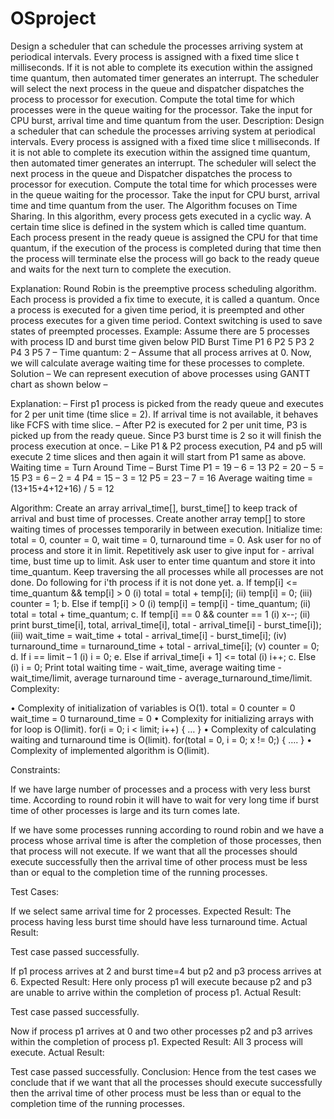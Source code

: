 # OSproject
Design a scheduler that can schedule the processes arriving system at periodical intervals. Every process is assigned with a fixed time slice t milliseconds. If it is not able to complete its execution within the assigned time quantum, then automated timer generates an interrupt. The scheduler will select the next process in the queue and dispatcher dispatches the process to processor for execution. Compute the total time for which processes were in the queue waiting for the processor. Take the input for CPU burst, arrival time and time quantum from the user.
Description:
Design a scheduler that can schedule the processes arriving system at periodical intervals. Every process is assigned with a fixed time slice t milliseconds. If it is not able to complete its execution within the assigned time quantum, then automated timer generates an interrupt. The scheduler will select the next process in the queue and Dispatcher dispatches the process to processor for execution. Compute the total time for which processes were in the queue waiting for the processor. Take the input for CPU burst, arrival time and time quantum from the user. The Algorithm focuses on Time Sharing. In this algorithm, every process gets executed in a cyclic way. A certain time slice is defined in the system which is called time quantum. Each process present in the ready queue is assigned the CPU for that time quantum, if the execution of the process is completed during that time then the process will terminate else the process will go back to the ready queue and waits for the next turn to complete the execution.

Explanation:
Round Robin is the preemptive process scheduling algorithm.
Each process is provided a fix time to execute, it is called a quantum.
Once a process is executed for a given time period, it is preempted and other process executes for a given time period.
Context switching is used to save states of preempted processes.
Example: Assume there are 5 processes with process ID and burst time given below PID Burst Time P1 6 P2 5 P3 2 P4 3 P5 7 – Time quantum: 2 – Assume that all process arrives at 0. Now, we will calculate average waiting time for these processes to complete. Solution – We can represent execution of above processes using GANTT chart as shown below –

Explanation: – First p1 process is picked from the ready queue and executes for 2 per unit time (time slice = 2). If arrival time is not available, it behaves like FCFS with time slice. – After P2 is executed for 2 per unit time, P3 is picked up from the ready queue. Since P3 burst time is 2 so it will finish the process execution at once. – Like P1 & P2 process execution, P4 and p5 will execute 2 time slices and then again it will start from P1 same as above. Waiting time = Turn Around Time – Burst Time P1 = 19 – 6 = 13 P2 = 20 – 5 = 15 P3 = 6 – 2 = 4 P4 = 15 – 3 = 12 P5 = 23 – 7 = 16 Average waiting time = (13+15+4+12+16) / 5 = 12

Algorithm:
Create an array arrival_time[], burst_time[] to keep track of arrival and bust time of processes.
Create another array temp[] to store waiting times of processes temporarily in between execution.
Initialize time: total = 0, counter = 0, wait time = 0, turnaround time = 0.
Ask user for no of process and store it in limit.
Repetitively ask user to give input for - arrival time, bust time up to limit.
Ask user to enter time quantum and store it into time_quantum.
Keep traversing the all processes while all processes are not done. Do following for i'th process if it is not done yet. a. If temp[i] <= time_quantum && temp[i] > 0 (i) total = total + temp[i]; (ii) temp[i] = 0; (iii) counter = 1; b. Else if temp[i] > 0 (i) temp[i] = temp[i] - time_quantum; (ii) total = total + time_quantum; c. If temp[i] == 0 && counter == 1 (i) x--; (ii) print burst_time[i], total, arrival_time[i], total - arrival_time[i] - burst_time[i]); (iii) wait_time = wait_time + total - arrival_time[i] - burst_time[i]; (iv) turnaround_time = turnaround_time + total - arrival_time[i]; (v) counter = 0; d. If i == limit – 1 (i) i = 0; e. Else if arrival_time[i + 1] <= total (i) i++; c. Else (i) i = 0;
Print total waiting time - wait_time, average waiting time - wait_time/limit, average turnaround time - average_turnaround_time/limit.
Complexity:

• Complexity of initialization of variables is O(1). total = 0 counter = 0 wait_time = 0 turnaround_time = 0 • Complexity for initializing arrays with for loop is O(limit). for(i = 0; i < limit; i++) { … } • Complexity of calculating waiting and turnaround time is O(limit). for(total = 0, i = 0; x != 0;) { …. } • Complexity of implemented algorithm is O(limit).

Constraints:

If we have large number of processes and a process with very less burst time. According to round robin it will have to wait for very long time if burst time of other processes is large and its turn comes late.

If we have some processes running according to round robin and we have a process whose arrival time is after the completion of those processes, then that process will not execute. If we want that all the processes should execute successfully then the arrival time of other process must be less than or equal to the completion time of the running processes.

Test Cases:

If we select same arrival time for 2 processes. Expected Result: The process having less burst time should have less turnaround time. Actual Result:

Test case passed successfully.

If p1 process arrives at 2 and burst time=4 but p2 and p3 process arrives at 6. Expected Result: Here only process p1 will execute because p2 and p3 are unable to arrive within the completion of process p1. Actual Result:

Test case passed successfully.

Now if process p1 arrives at 0 and two other processes p2 and p3 arrives within the completion of process p1. Expected Result: All 3 process will execute. Actual Result:

Test case passed successfully.
Conclusion: Hence from the test cases we conclude that if we want that all the processes should execute successfully then the arrival time of other process must be less than or equal to the completion time of the running processes.
